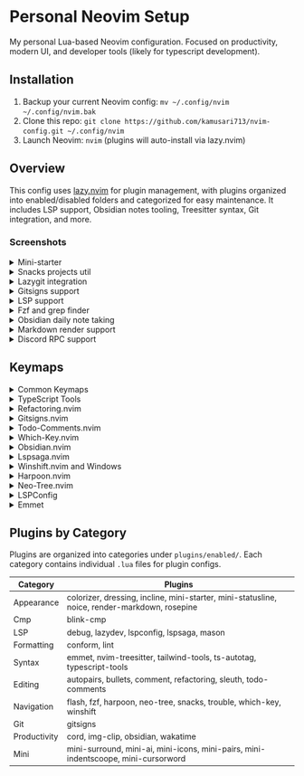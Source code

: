 # Personal Neovim Setup

My personal Lua-based Neovim configuration. Focused on productivity, modern UI, and developer tools  (likely for typescript development).

## Installation

1. Backup your current Neovim config: `mv ~/.config/nvim ~/.config/nvim.bak`
2. Clone this repo: `git clone https://github.com/kamusari713/nvim-config.git ~/.config/nvim`
3. Launch Neovim: `nvim` (plugins will auto-install via lazy.nvim)

## Overview

This config uses [lazy.nvim](https://github.com/folke/lazy.nvim) for plugin management, with plugins organized into enabled/disabled folders and categorized for easy maintenance. It includes LSP support, Obsidian notes tooling, Treesitter syntax, Git integration, and more.

### Screenshots

<details>
<summary>Mini-starter</summary>

![mini-starter](/overview/starter.png)
</details>

<details>
<summary>Snacks projects util</summary>

![snacks-projects-util](/overview/snacks-projects.png)
</details>

<details>
<summary>Lazygit integration</summary>

![lazygit-integration](/overview/lazygit-integration.png)
</details>

<details>
<summary>Gitsigns support</summary> 

![gitsigns](/overview/gitsigns.png)
</details>

<details>
<summary>LSP support</summary>

![lsp-support](/overview/lsp-support.png)
</details>

<details>
<summary>Fzf and grep finder</summary>

![fzf-grep-finder](overview/fzf-grep-finder.png)
</details>

<details>
<summary>Obsidian daily note taking</summary>

![obsidian-dailies](overview/obsidian-daily-notes.png)
</details>

<details>
<summary>Markdown render support</summary>

![render-markdown](overview/render-markdown.png)
</details>

<details>
<summary>Discord RPC support</summary>

![discord](overview/discord-rpc.png)
</details>

## Keymaps

<details>
<summary

### Common Keymaps
</summary>

| Mode | Key | Action | Description |
|------|-----|--------|-------------|
| Ⓝ | <kbd>Space</kbd><kbd>s</kbd> | \<cmd>wall\<CR> | Save all buffers |
| Ⓝ | <kbd>Ctrl</kbd> + <kbd>a</kbd> | ggVG | Select all |
| Ⓝ | <kbd>Ctrl</kbd> + <kbd>d</kbd> | \<C-d>zz | - |
| Ⓝ | <kbd>Ctrl</kbd> + <kbd>u</kbd> | \<C-u>zz | - |
| Ⓥ | <kbd>J</kbd> | :m '>+1\<CR>gv=gv | Move line down in Visual mode |
| Ⓥ | <kbd>K</kbd> | :m '\<-2\<CR>gv=gv | Move line up in Visual mode |
| Ⓝ | <kbd>n</kbd> | nzz | - |
| Ⓝ | <kbd>N</kbd> | Nzz | - |
| Ⓝ | <kbd>*</kbd> | *zz | - |
| Ⓝ | <kbd>#</kbd> | #zz | - |
| Ⓝ | <kbd>g</kbd><kbd>*</kbd> | g*zz | - |
| Ⓝ | <kbd>g</kbd><kbd>#</kbd> | g#zz | - |
| Ⓥ | <kbd><</kbd> | <g | - |
| Ⓥ | <kbd>></kbd> | >g | - |
| Ⓥ | <kbd>p</kbd> | "_dP | Paste without saving |
| Ⓝ,Ⓞ | <kbd>H</kbd> | ^ | Go to start of line |
| Ⓝ,Ⓞ | <kbd>L</kbd> | g_ | Go to end of line |
| Ⓝ | <kbd>Ctrl</kbd> + <kbd>i</kbd> | \<C-o> | Replace goto next |
| Ⓝ | <kbd>Ctrl</kbd> + <kbd>o</kbd> | \<C-i> | Replace goto prev |
| Ⓝ | <kbd>Esc</kbd> | \<cmd>noh\<CR> | Clear search |
</details>
<details>
<summary

### TypeScript Tools
</summary>

| Mode | Key | Action | Description |
|------|-----|--------|-------------|
| Ⓝ | <kbd>Space</kbd><kbd>r</kbd><kbd>f</kbd> | \<cmd>TSToolsRenameFile\<CR> | TS [R]ename [F]ile + Fix Imports |
| Ⓝ | <kbd>Space</kbd><kbd>i</kbd> | \<cmd>TSToolsOrganizeImports\<CR> | TS Tools Organize [I]mports |
</details>
<details>
<summary

### Refactoring.nvim
</summary>

| Mode | Key | Action | Description |
|------|-----|--------|-------------|
| Ⓝ | <kbd>Space</kbd><kbd>r</kbd><kbd>r</kbd> | require('refactoring').select_refactor { prefer_ex_cmd = true } | Refactor… |
| Ⓝ | <kbd>Space</kbd><kbd>r</kbd><kbd>e</kbd> | require('refactoring').refactor 'Extract Function' | Extract Function |
| Ⓝ | <kbd>Space</kbd><kbd>r</kbd><kbd>v</kbd> | require('refactoring').refactor 'Extract Variable' | Extract Variable |
| Ⓝ | <kbd>Space</kbd><kbd>r</kbd><kbd>I</kbd> | require('refactoring').refactor 'Inline Function' | Inline Function |
| Ⓝ | <kbd>Space</kbd><kbd>r</kbd><kbd>i</kbd> | require('refactoring').refactor 'Inline Variable' | Inline Variable |
</details>
<details>
<summary

### Gitsigns.nvim
</summary>

| Mode | Key | Action | Description |
|------|-----|--------|-------------|
| Ⓝ | <kbd>]</kbd><kbd>h</kbd> | gitsigns.nav_hunk 'next' (or vim.cmd.normal in diff) | Jump to next git [c]hange |
| Ⓝ | <kbd>[</kbd><kbd>h</kbd> | gitsigns.nav_hunk 'prev' (or vim.cmd.normal in diff) | Jump to previous git [c]hange |
| Ⓥ | <kbd>Space</kbd><kbd>g</kbd><kbd>s</kbd> | gitsigns.stage_hunk { vim.fn.line '.', vim.fn.line 'v' } | [g]it [s]tage hunk |
| Ⓥ | <kbd>Space</kbd><kbd>g</kbd><kbd>r</kbd> | gitsigns.reset_hunk { vim.fn.line '.', vim.fn.line 'v' } | [g]it [r]eset hunk |
| Ⓝ | <kbd>Space</kbd><kbd>g</kbd><kbd>s</kbd> | gitsigns.stage_hunk | [g]it [s]tage hunk |
| Ⓝ | <kbd>Space</kbd><kbd>g</kbd><kbd>r</kbd> | gitsigns.reset_hunk | [g]it [r]eset hunk |
| Ⓝ | <kbd>Space</kbd><kbd>g</kbd><kbd>S</kbd> | gitsigns.stage_buffer | [g]it [S]tage buffer |
| Ⓝ | <kbd>Space</kbd><kbd>g</kbd><kbd>u</kbd> | gitsigns.stage_hunk | [g]it [u]ndo stage hunk |
| Ⓝ | <kbd>Space</kbd><kbd>g</kbd><kbd>R</kbd> | gitsigns.reset_buffer | [g]it [R]eset buffer |
| Ⓝ | <kbd>Space</kbd><kbd>g</kbd><kbd>p</kbd> | gitsigns.preview_hunk | [g]it [p]review hunk |
| Ⓝ | <kbd>Space</kbd><kbd>g</kbd><kbd>b</kbd> | gitsigns.blame_line | [g]it [b]lame line |
| Ⓝ | <kbd>Space</kbd><kbd>g</kbd><kbd>d</kbd> | gitsigns.diffthis | [g]it [d]iff against index |
| Ⓝ | <kbd>Space</kbd><kbd>g</kbd><kbd>D</kbd> | gitsigns.diffthis '@' | [g]it [D]iff against last commit |
| Ⓝ | <kbd>Space</kbd><kbd>t</kbd><kbd>b</kbd> | gitsigns.toggle_current_line_blame | [T]oggle git show [b]lame line |
| Ⓝ | <kbd>Space</kbd><kbd>t</kbd><kbd>D</kbd> | gitsigns.preview_hunk_inline | [T]oggle git show [D]eleted |
</details>
<details>
<summary

### Todo-Comments.nvim
</summary>

| Mode | Key | Action | Description |
|------|-----|--------|-------------|
| Ⓝ | <kbd>Space</kbd><kbd>f</kbd><kbd>t</kbd> | \<cmd>TodoFzfLua\<CR> | [F]zfLua [T]odo Comments |
</details>
<details>
<summary

### Which-Key.nvim
</summary>

| Mode | Key | Action | Description |
|------|-----|--------|-------------|
| - | <kbd>Space</kbd><kbd>?</kbd> | require('which-key').show { global = false } | Buffer Local Keymaps (which-key) |
</details>
<details>
<summary

### Obsidian.nvim
</summary>

| Mode | Key | Action | Description |
|------|-----|--------|-------------|
| Ⓝ | <kbd>Space</kbd><kbd>o</kbd><kbd>d</kbd> | \<cmd>Obsidian dailies\<cr> | [O]bsidian [D]ailies |
| Ⓝ | <kbd>Space</kbd><kbd>o</kbd><kbd>n</kbd><kbd>t</kbd> | \<cmd>Obsidian today\<cr> | [O]bsidian [N]ew [T]oday |
| Ⓝ | <kbd>Space</kbd><kbd>o</kbd><kbd>n</kbd><kbd>y</kbd> | \<cmd>Obsidian yesterday\<cr> | [O]bsidian [N]ew [Y]esterday |
| Ⓝ | <kbd>Space</kbd><kbd>o</kbd><kbd>n</kbd><kbd>n</kbd> | \<cmd>Obsidian new\<cr> | [O]bsidian [N]ew [N]ote |
| Ⓝ | <kbd>Space</kbd><kbd>o</kbd><kbd>s</kbd> | \<cmd>Obsidian search\<cr> | [O]bsidian [S]earch |
| Ⓝ | <kbd>g</kbt><kbd>f</kbd> | obsidian.util.gf_passthrough() | [G]oto markdown [F]ile |
| Ⓝ | <kbd>Enter</kbd> | obsidian.util.smart_action() | Obsidian smart action |
| Ⓝ | <kbd>Tab</kbd> | require('obsidian.api').nav_link 'next' | Go to next link |
| Ⓝ | <kbd>Shift</kbd> + <kbd>Tab</kbd> | require('obsidian.api').nav_link 'prev' | Go to previous link |
</details>
<details>
<summary

### Lspsaga.nvim
</summary>

| Mode | Key | Action | Description |
|------|-----|--------|-------------|
| Ⓝ | <kbd>Space</kbd><kbd>l</kbd><kbd>h</kbd> | \<cmd>Lspsaga hover_doc\<CR> | [L]sp [H]over Doc |
| Ⓝ | <kbd>Space</kbd><kbd>l</kbd><kbd>R</kbd> | \<cmd>Lspsaga rename\<CR> | [L]sp [R]ename |
| Ⓝ | <kbd>Space</kbd><kbd>l</kbd><kbd>d</kbd> | \<cmd>Lspsaga peek_definition\<CR> | [L]sp Peek [D]efinition |
| Ⓝ | <kbd>Space</kbd><kbd>[</kbd><kbd>d</kbd> | \<cmd>Lspsaga diagnostic_jump_prev\<CR> | [D]iagnostic next |
| Ⓝ | <kbd>Space</kbd><kbd>]</kbd><kbd>d</kbd> | \<cmd>Lspsaga diagnostic_jump_next\<CR> | [D]iagnostic prev |
| Ⓝ | <kbd>g</kbd><kbd>d</kbd> | \<cmd>Lspsaga goto_definition\<CR> | [G]oto [D]efinition |
| Ⓝ | <kbd>Space</kbd><kbd>l</kbd><kbd>r</kbd> | require('fzf-lua').lsp_references() | [L]sp Peek [R]eferences |
| Ⓝ | <kbd>Space</kbd><kbd>l</kbd><kbd>e</kbd> | lua vim.diagnostic.open_float() | [L]sp Diagnostic Float [E] |
</details>
<details>
<summary

### Winshift.nvim and Windows
</summary>

| Mode | Key | Action | Description |
|------|-----|--------|-------------|
| Ⓝ | <kbd>Ctrl</kbd> + <kbd>W</kbd><kbd>m</kbd> | \<Cmd>WinShift\<CR> | Toggle WinShift mode |
| Ⓝ | <kbd>Ctrl</kbd> + <kbd>Alt</kbd> + <kbd>h</kbd> | \<cmd>WinShift left\<CR> | Move window left [h] |
| Ⓝ | <kbd>Ctrl</kbd> + <kbd>Alt</kbd> + <kbd>j</kbd> | \<cmd>WinShift down\<CR> | Move window down [j] |
| Ⓝ | <kbd>Ctrl</kbd> + <kbd>Alt</kbd> + <kbd>k</kbd> | \<cmd>WinShift up\<CR> | Move window up [k] |
| Ⓝ | <kbd>Ctrl</kbd> + <kbd>Alt</kbd> + <kbd>l</kbd> | \<cmd>WinShift right\<CR> | Move window right [l] |
| Ⓝ | <kbd>Alt</kbd> + <kbd>h</kbd> | \<C-w>h | Moving to the window left [h] |
| Ⓝ | <kbd>Alt</kbd> + <kbd>j</kbd> | \<C-w>j | Moving to the window down [j] |
| Ⓝ | <kbd>Alt</kbd> + <kbd>k</kbd> | \<C-w>k | Moving to the window up [k] |
| Ⓝ | <kbd>Alt</kbd> + <kbd>l</kbd> | \<C-w>l | Moving to the window right [l] |
| Ⓝ | <kbd>Alt</kbd> + <kbd>=</kbd> | \<C-w>+ | Resize window + (increase horizontal) |
| Ⓝ | <kbd>Alt</kbd> + <kbd>-</kbd> | \<C-w>- | Resize window - (decrease horizontal) |
| Ⓝ | <kbd>Alt</kbd> + <kbd>.</kbd> | \<C-w>\< | Resize window \< (increase vertical) |
| Ⓝ | <kbd>Alt</kbd> + <kbd>,</kbd> | \<C-w>> | Resize window > (decrease vertical) |
</details>
<details>
<summary

### Harpoon.nvim
</summary>

| Mode | Key | Action | Description |
|------|-----|--------|-------------|
| Ⓝ | <kbd>Space</kbd><kbd>a</kbd> | harpoon:list():add() | Harpoon [A]dd file |
| Ⓝ | <kbd>Space</kbd><kbd>E</kbd> | harpoon.ui:toggle_quick_menu(harpoon:list()) | Harpoon m[E]nu |
| Ⓝ | <kbd>Ctrl</kbd> + <kbd>h</kbd> | harpoon:list():select(1) | Harpoon select 1 |
| Ⓝ | <kbd>Ctrl</kbd> + <kbd>j</kbd> | harpoon:list():select(2) | Harpoon select 2 |
| Ⓝ | <kbd>Ctrl</kbd> + <kbd>k</kbd> | harpoon:list():select(3) | Harpoon select 3 |
| Ⓝ | <kbd>Ctrl</kbd> + <kbd>l</kbd> | harpoon:list():select(4) | Harpoon select 4 |
| Ⓝ | <kbd>Alt</kbd> + <kbd>i</kbd> | harpoon:list():prev() | Harpoon goto prev |
| Ⓝ | <kbd>Alt</kbd> + <kbd>o</kbd> | harpoon:list():next() | Harpoon goto next |
</details>
<details>
<summary

### Neo-Tree.nvim
</summary>

| Mode | Key | Action | Description |
|------|-----|--------|-------------|
| Ⓝ | <kbd>Space</kbd><kbd>e</kbd><kbd>f</kbd> | <cmd>Neotree toggle float<CR> | Open Neo-Tree [E]xplorer [F]loating |
| Ⓝ | <kbd>Space</kbd><kbd>e</kbd><kbd>r</kbd> | <cmd>Neotree toggle position=right<CR> | Open Neo-Tree [E]xplorer on the [R]ight |
</details>
<details>
<summary

### LSPConfig
</summary>

| Mode | Key | Action | Description |
|------|-----|--------|-------------|
| Ⓝ,Ⓥ | <kbd>Space</kbd><kbd>c</kbd><kbd>a</kbd> | require('fzf-lua').lsp_code_actions() | [C]ode [A]ctions |
| Ⓝ,Ⓥ | <kbd>Space</kbd><kbd>l</kbd><kbd>l</kbd> | \<cmd>LspRestart\<CR> | [L][L]sp Restart |
| Ⓝ | <kbd>Space</kbd><kbd>l</kbd><kbd>i</kbd> | require('fzf-lua').lsp_implementations() | [L]sp [I]mplimentations |
</details>
<details>
<summary

### Emmet
</summary>

| Mode | Key | Action | Description |
|------|-----|--------|-------------|
| Ⓝ,Ⓥ | <kbd>Space</kbd><kbd>w</kbd><kbd>e</kbd> | require('nvim-emmet').wrap_with_abbreviation | [W]rap [E]lement |
</details>

## Plugins by Category

Plugins are organized into categories under `plugins/enabled/`. Each category contains individual `.lua` files for plugin configs.

| Category     | Plugins |
|--------------|---------|
| Appearance  | colorizer, dressing, incline, mini-starter, mini-statusline, noice, render-markdown, rosepine |
| Cmp  | blink-cmp |
| LSP         | debug, lazydev, lspconfig, lspsaga, mason |
| Formatting  | conform, lint |
| Syntax      | emmet, nvim-treesitter, tailwind-tools, ts-autotag, typescript-tools |
| Editing     | autopairs, bullets, comment, refactoring, sleuth, todo-comments |
| Navigation  | flash, fzf, harpoon, neo-tree, snacks, trouble, which-key, winshift |
| Git         | gitsigns |
| Productivity| cord, img-clip, obsidian, wakatime |
| Mini        | mini-surround, mini-ai, mini-icons, mini-pairs, mini-indentscoope, mini-cursorword |
